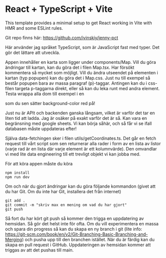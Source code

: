 # React + TypeScript + Vite

This template provides a minimal setup to get React working in Vite with HMR and some ESLint rules.

Git repo finns här: https://github.com/ivinskiy/jenny-pct

Här använder jag språket TypeScript, som är JavaScript fast med typer. Det gör det lättare att utveckla.

Appen innehåller en karta som ligger under components/Map.
Vill du göra ändringar till kartan, kan du göra det i filen Map.tsx. Har försökt kommentera så mycket som möjligt.
Vill du ändra utseendet på elementen i kartan (typ popupen) kan du göra det i Map.css.
Just nu till exempel så består popupen bara av massa paragraf (p)-taggar. Antingen kan du i css-filen targeta p-taggarna direkt, eller
så kan du leka runt med andra element. Testa wrappa alla dom till exempel i en <div></div> som du sen sätter background-color red på!

Just nu är APIt och backenden ganska långsam, vilket är varför det tar en liten tid att ladda. Jag är osäker på exakt varför det är så. Kan vara en begränsning med google sheets. Vi kan börja såhär, och så får vi se ifall databasen måste uppdateras efter!

Själva data-fetchingen sker i filen utils/getCoordinates.ts. Det går en fetch request till vårt script som sen returnerar alla rader i form av en lista av listor (varje rad är en lista där varje element är ett kolumnvärde). Den omvandlar vi med lite data engineering till ett trevligt objekt vi kan jobba med.

För att köra appen måste du köra

```
npm install
npm run dev

```

Om och när du gjort ändringar kan du göra följande kommandon (givet att du har Git. Om du inte har Git, installera det från internet)

```
git add .
git commit -m "skriv max en mening om vad du har gjort"
git push

```

Så fort du har kört git push så kommer den trigga en uppdatering av hemsidan. Så gör det helst inte för ofta. Om du vill experimentera en massa och spara din progress så kan du skapa en ny branch i git (lite info: https://git-scm.com/book/en/v2/Git-Branching-Basic-Branching-and-Merging) och pusha upp till den branchen istället. När du är färdig kan du skapa en pull request i GitHub. Uppdateringen av hemsidan kommer att triggas av att det pushas till main.
